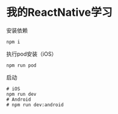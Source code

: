 # 我的ReactNative学习

安装依赖
```shell
npm i
```
执行pod安装（iOS）
```shell
npm run pod
```

启动
```shell
# iOS
npm run dev
# Android
# npm run dev:android
```
